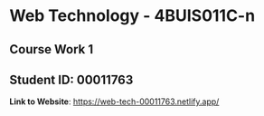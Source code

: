 # Web Technology - 4BUIS011C-n
## Course Work 1
## Student ID: 00011763

**Link to Website**: <https://web-tech-00011763.netlify.app/>